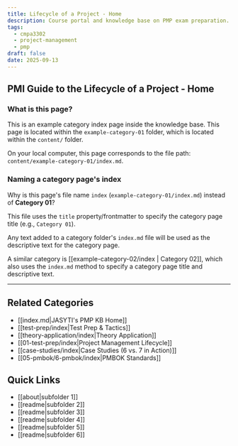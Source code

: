 ```yaml
---
title: Lifecycle of a Project - Home
description: Course portal and knowledge base on PMP exam preparation.
tags:
  - cmpa3302
  - project-management
  - pmp
draft: false
date: 2025-09-13
---
```


## PMI Guide to the Lifecycle of a Project - Home

### What is this page?

This is an example category index page inside the knowledge base. This page is located within the `example-category-01` folder, which is located within the `content/` folder. 

On your local computer, this page corresponds to the file path: `content/example-category-01/index.md`.

### Naming a category page's index

Why is this page's file name `index` (`example-category-01/index.md`) instead of **Category 01**?

This file uses the `title` property/frontmatter to specify the category page title (e.g., `Category 01`). 

Any text added to a category folder's `index.md` file  will be used as the descriptive text for the category page.

A similar category is [[example-category-02/index | Category 02]], which also uses the `index.md` method to specify a category page title and descriptive text.

---
## Related Categories
- [[index.md|JASYTI's PMP KB Home]]
- [[test-prep/index|Test Prep & Tactics]]
- [[theory-application/index|Theory Application]]
- [[01-test-prep/index|Project Management Lifecycle]]
- [[case-studies/index|Case Studies (6 vs. 7 in Action)]]
- [[05-pmbok/6-pmbok/index|PMBOK Standards]]
## Quick Links
- [[about|subfolder 1]]
- [[readme|subfolder 2]]
- [[readme|subfolder 3]]
- [[readme|subfolder 4]]
- [[readme|subfolder 5]]
- [[readme|subfolder 6]]